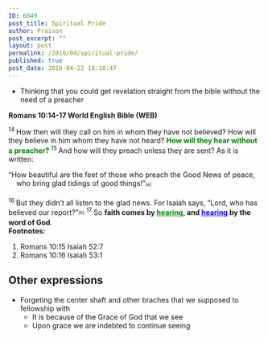 ```yaml
---
ID: 6049
post_title: Spiritual Pride
author: Praison
post_excerpt: ""
layout: post
permalink: /2016/04/spiritual-pride/
published: true
post_date: 2016-04-22 18:18:47
---
```

<ul>
 	<li>Thinking that you could get revelation straight from the bible without the need of a preacher</li>
</ul>
<strong><span class="passage-display-bcv">Romans 10:14-17
</span><span class="passage-display-version">World English Bible (WEB)</span></strong>

<span id="en-WEB-28203" class="text Rom-10-14"><sup class="versenum">14 </sup>How then will they call on him in whom they have not believed? How will they believe in him whom they have not heard? <span style="color: #008000;"><strong>How will they hear without a preacher? </strong></span></span><span id="en-WEB-28204" class="text Rom-10-15"><sup class="versenum">15 </sup>And how will they preach unless they are sent? As it is written:</span>
<div class="poetry">
<p class="line"><span class="text Rom-10-15">“How beautiful are the feet of those who preach the Good News of peace,</span>
<span class="indent-1"><span class="indent-1-breaks">    </span><span class="text Rom-10-15">who bring glad tidings of good things!”<sup class="footnote" style="box-sizing: border-box; font-size: 0.625em; line-height: 22px; position: relative; vertical-align: top; top: 0px;" data-fn="#fen-WEB-28204a" data-link="[&lt;a href=&quot;#fen-WEB-28204a&quot; title=&quot;See footnote a&quot;&gt;a&lt;/a&gt;]">[a]</sup></span></span></p>

</div>
<span id="en-WEB-28205" class="text Rom-10-16"><sup class="versenum">16 </sup>But they didn’t all listen to the glad news. For Isaiah says, “Lord, who has believed our report?”<sup class="footnote" style="box-sizing: border-box; font-size: 0.625em; line-height: 22px; position: relative; vertical-align: top; top: 0px;" data-fn="#fen-WEB-28205b" data-link="[&lt;a href=&quot;#fen-WEB-28205b&quot; title=&quot;See footnote b&quot;&gt;b&lt;/a&gt;]">[b]</sup> </span><span id="en-WEB-28206" class="text Rom-10-17"><sup class="versenum">17 </sup>So <strong>faith comes by <span style="text-decoration: underline; color: #008000;">hearing</span>, and <span style="text-decoration: underline; color: #0000ff;">hearing</span> by the word of God</strong>.</span>
<div class="footnotes"><strong>Footnotes:</strong>
<ol>
 	<li id="fen-WEB-28204a">Romans 10:15 <span class="footnote-text">Isaiah 52:7</span></li>
 	<li id="fen-WEB-28205b">Romans 10:16 <span class="footnote-text">Isaiah 53:1</span></li>
</ol>
<h2><strong>Other expressions</strong></h2>
</div>
<ul>
 	<li>Forgeting the center shaft and other braches that we supposed to fellowship with
<ul>
 	<li>It is because of the Grace of God that we see</li>
 	<li>Upon grace we are indebted to continue seeing</li>
</ul>
</li>
</ul>